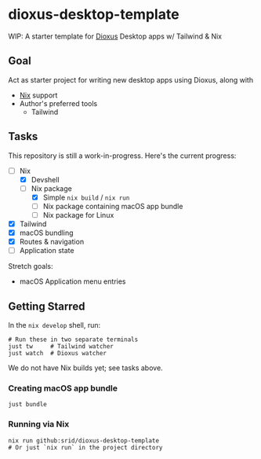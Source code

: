 # dioxus-desktop-template

WIP: A starter template for [Dioxus](https://dioxuslabs.com/) Desktop apps w/ Tailwind & Nix

## Goal

Act as starter project for writing new desktop apps using Dioxus, along with
- [Nix](https://zero-to-nix.com/) support
- Author's preferred tools
  - Tailwind

## Tasks

This repository is still a work-in-progress. Here's the current progress:

- [ ] Nix 
  - [x] Devshell
  - [ ] Nix package
    - [x] Simple `nix build` / `nix run`
    - [ ] Nix package containing macOS app bundle
    - [ ] Nix package for Linux
- [x] Tailwind
- [x] macOS bundling
- [x] Routes & navigation
- [ ] Application state

Stretch goals:

- macOS Application menu entries

## Getting Starred

In the `nix develop` shell, run:

```
# Run these in two separate terminals
just tw     # Tailwind watcher
just watch  # Dioxus watcher
```

We do not have Nix builds yet; see tasks above.

### Creating macOS app bundle

```
just bundle
```

### Running via Nix

```
nix run github:srid/dioxus-desktop-template
# Or just `nix run` in the project directory
```
